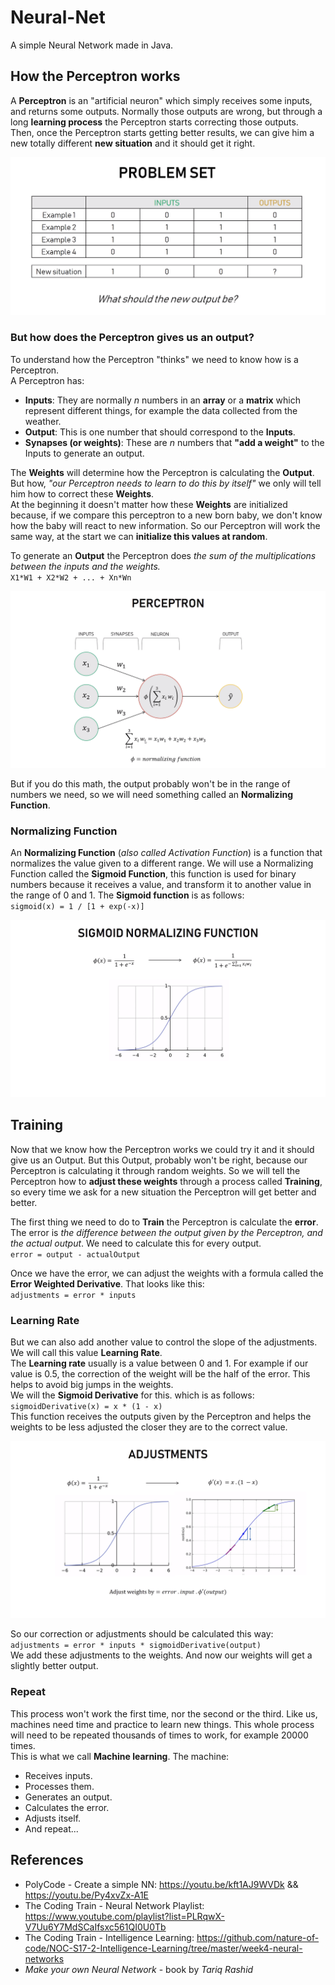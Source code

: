 # Neural-Net
A simple Neural Network made in Java.

## How the Perceptron works
A **Perceptron** is an "artificial neuron" which simply receives some inputs, and returns some outputs.
Normally those outputs are wrong, but through a long **learning process** the Perceptron starts correcting those outputs.  
Then, once the Perceptron starts getting better results, we can give him a new totally different **new situation** and it should  get it right. 

![](README/table.png)

### But how does the Perceptron gives us an output?
To understand how the Perceptron "thinks" we need to know how is a Perceptron.  
A Perceptron has:
- **Inputs**: They are normally *n* numbers in an **array** or a **matrix** which represent different things, for example the data collected from the weather.
- **Output**: This is one number that should correspond to the **Inputs**.
- **Synapses (or weights)**: These are *n* numbers that **"add a weight"** to the Inputs to generate an output.

The **Weights** will determine how the Perceptron is calculating the **Output**. But how, *"our Perceptron needs to learn to do this by itself"* we only will tell him how to correct these **Weights**.  
At the beginning it doesn't matter how these **Weights** are initialized because, if we compare this perceptron to a new born baby, we don't know how the baby will react to new information. So our Perceptron will work the same way, at the start we can **initialize this values at random**.  
 
To generate an **Output** the Perceptron does *the sum of the multiplications between the inputs and the weights.*  
`X1*W1 + X2*W2 + ... + Xn*Wn`  

![](README/perceptron.png)

But if you do this math, the output probably won't be in the range of numbers we need, so we will need something called an **Normalizing Function**.

### Normalizing Function
An **Normalizing Function** (*also called Activation Function*) is a function that normalizes the value given to a different range.
We will use a Normalizing Function called the **Sigmoid Function**, this function is used for binary numbers because it receives a value, and transform it to another value in the range of 0 and 1. The **Sigmoid function** is as follows:  
`sigmoid(x) = 1 / [1 + exp(-x)]`

![](README/sigmoid.png)

## Training
Now that we know how the Perceptron works we could try it and it should give us an Output. But this Output, probably won't be right, because our Perceptron is calculating it through random weights. So we will tell the Perceptron how to **adjust these weights** through a process called **Training**, so every time we ask  for a new situation the Perceptron will get better and better.  

The first thing we need to do to **Train** the Perceptron is calculate the **error**. The error is *the difference between the output given by the Perceptron, and the actual output*. We need to calculate this for every output.  
`error = output - actualOutput`  

Once we have the error, we can adjust the weights with a formula called the **Error Weighted Derivative**. That looks like this:  
`adjustments = error * inputs`

### Learning Rate
But we can also add another value to control the slope of the adjustments. We will call this value **Learning Rate**.  
The **Learning rate** usually is a value between 0 and 1. For example if our value is 0.5, the correction of the weight will be the half of the error. This helps to avoid big jumps in the weights.  
We will the **Sigmoid Derivative** for this. which is as follows:  
`sigmoidDerivative(x) = x * (1 - x)`  
This function receives the outputs given by the Perceptron and helps the weights to be less adjusted the closer they are to the correct value.  

![](README/sigmoid_derivative.png)

So our correction or adjustments should be calculated this way:  
`adjustments = error * inputs * sigmoidDerivative(output)`  
We add these adjustments to the weights. And now our weights will get a slightly better output.

### Repeat
This process won't work the first time, nor the second or the third. Like us, machines need time and practice to learn new things. This whole process will need to be repeated thousands of times to work, for example 20000 times.  
This is what we call **Machine learning**. The machine:
- Receives inputs.
- Processes them.
- Generates an output.
- Calculates the error.
- Adjusts itself.
- And repeat...

## References
- PolyCode - Create a simple NN: https://youtu.be/kft1AJ9WVDk && https://youtu.be/Py4xvZx-A1E
- The Coding Train - Neural Network Playlist: https://www.youtube.com/playlist?list=PLRqwX-V7Uu6Y7MdSCaIfsxc561QI0U0Tb
- The Coding Train - Intelligence Learning: https://github.com/nature-of-code/NOC-S17-2-Intelligence-Learning/tree/master/week4-neural-networks
- *Make your own Neural Network* - book by *Tariq Rashid*